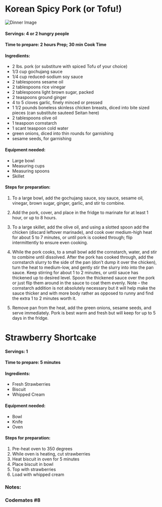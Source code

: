 # Korean Spicy Pork (or Tofu!)

![Dinner Image](https://i2.wp.com/seonkyounglongest.com/wp-content/uploads/2019/09/Pork-Bulgogi-15.jpg?fit=1300%2C867&ssl=1)

#### Servings: 4 or 2 hungry people

#### Time to prepare: 2 hours Prep; 30 min Cook Time

#### Ingredients:
- 2 lbs. pork (or substiture with spiced Tofu of your choice)
- 1/3 cup gochujang sauce
- 1/4 cup reduced-sodium soy sauce
- 2 tablespoons sesame oil
- 2 tablespoons rice vinegar
- 2 tablespoons light brown sugar, packed
- 2 teaspoons ground ginger
- 4 to 5 cloves garlic, finely minced or pressed
- 1 1/2 pounds boneless skinless chicken breasts, diced into bite sized pieces (can substitute sauteed Seitan here)
- 2 tablespoons olive oil
- 1 teaspoon cornstarch
- 1 scant teaspoon cold water
- green onions, diced into thin rounds for garnishing
- sesame seeds, for garnishing

#### Equipment needed:
- Large bowl
- Measuring cups
- Measuring spoons
- Skillet

#### Steps for preparation:
1) To a large bowl, add the gochujang sauce, soy sauce, sesame oil, vinegar, brown sugar, ginger, garlic, and stir to combine.
2) Add the pork, cover, and place in the fridge to marinate for at least 1 hour, or up to 8 hours.
3) To a large skillet, add the olive oil, and using a slotted spoon add the chicken (discard leftover marinade), and cook over medium-high heat for about 5 to 7 minutes, or until pork is cooked through; flip intermittently to ensure even cooking.
4) While the pork cooks, to a small bowl add the cornstarch, water, and stir to combine until dissolved.
After the pork has cooked through, add the cornstarch slurry to the side of the pan (don’t dump it over the chicken), turn the heat to medium-low, and gently stir the slurry into into the pan sauce. Keep stirring for about 1 to 2 minutes, or until sauce has thickened up to desired level. Spoon the thickened sauce over the pork or just flip them around in the sauce to coat them evenly. Note – the cornstarch addition is not absolutely necessary but it will help make the sauce thicker and with more body rather as opposed to runny and find the extra 1 to 2 minutes worth it.

5) Remove pan from the heat, add the green onions, sesame seeds, and serve immediately. Pork is best warm and fresh but will keep for up to 5 days in the fridge.



# Strawberry Shortcake

#### Servings: 1

#### Time to prepare: 5 minutes

#### Ingredients:
- Fresh Strawberries
- Biscuit
- Whipped Cream

#### Equipment needed:
- Bowl
- Knife
- Oven

#### Steps for preparation:
1. Pre-heat oven to 350 degrees
2. While oven is heating, cut strawberries
3. Heat biscuit in oven for 5 minutes
4. Place biscuit in bowl
5. Top with strawberries
6. Load with whipped cream

### Notes:

### Codemates #8
